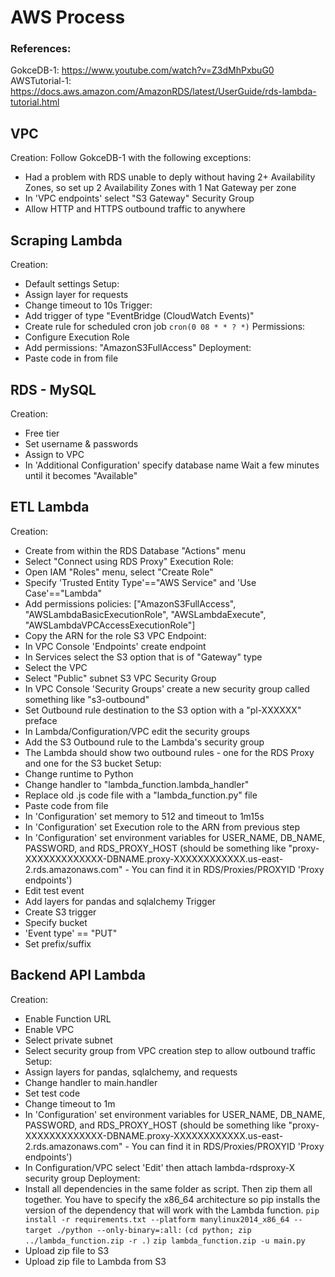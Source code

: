 # AWS Process
### References:
GokceDB-1: https://www.youtube.com/watch?v=Z3dMhPxbuG0
AWSTutorial-1: https://docs.aws.amazon.com/AmazonRDS/latest/UserGuide/rds-lambda-tutorial.html

## VPC
Creation:
Follow GokceDB-1 with the following exceptions:
- Had a problem with RDS unable to deply without having 2+ Availability Zones, so set up 2 Availability Zones with 1 Nat Gateway per zone
- In 'VPC endpoints' select "S3 Gateway"
Security Group
- Allow HTTP and HTTPS outbound traffic to anywhere

## Scraping Lambda
Creation:
- Default settings
Setup:
- Assign layer for requests
- Change timeout to 10s
Trigger:
- Add trigger of type "EventBridge (CloudWatch Events)"
- Create rule for scheduled cron job
`cron(0 08 * * ? *)`
Permissions:
- Configure Execution Role
- Add permissions: "AmazonS3FullAccess"
Deployment:
- Paste code in from file

## RDS - MySQL
Creation:
- Free tier
- Set username & passwords
- Assign to VPC
- In 'Additional Configuration' specify database name
Wait a few minutes until it becomes "Available"

## ETL Lambda
Creation:
- Create from within the RDS Database "Actions" menu
- Select "Connect using RDS Proxy"
Execution Role:
- Open IAM "Roles" menu, select "Create Role"
- Specify 'Trusted Entity Type'=="AWS Service" and 'Use Case'=="Lambda"
- Add permissions policies: ["AmazonS3FullAccess", "AWSLambdaBasicExecutionRole", "AWSLambdaExecute", "AWSLambdaVPCAccessExecutionRole"]
- Copy the ARN for the role
S3 VPC Endpoint:
- In VPC Console 'Endpoints' create endpoint
- In Services select the S3 option that is of "Gateway" type
- Select the VPC
- Select "Public" subnet
S3 VPC Security Group
- In VPC Console 'Security Groups' create a new security group called something like "s3-outbound"
- Set Outbound rule destination to the S3 option with a "pl-XXXXXX" preface
- In Lambda/Configuration/VPC edit the security groups
- Add the S3 Outbound rule to the Lambda's security group
- The Lambda should show two outbound rules - one for the RDS Proxy and one for the S3 bucket
Setup:
- Change runtime to Python 
- Change handler to "lambda_function.lambda_handler"
- Replace old .js code file with a "lambda_function.py" file 
- Paste code from file
- In 'Configuration' set memory to 512 and timeout to 1m15s
- In 'Configuration' set Execution role to the ARN from previous step
- In 'Configuration' set environment variables for USER_NAME, DB_NAME, PASSWORD, and RDS_PROXY_HOST (should be something like "proxy-XXXXXXXXXXXXX-DBNAME.proxy-XXXXXXXXXXXX.us-east-2.rds.amazonaws.com" - You can find it in RDS/Proxies/PROXYID 'Proxy endpoints')
- Edit test event
- Add layers for pandas and sqlalchemy
Trigger
- Create S3 trigger
- Specify bucket
- 'Event type' == "PUT"
- Set prefix/suffix






## Backend API Lambda
Creation:
- Enable Function URL
- Enable VPC
- Select private subnet
- Select security group from VPC creation step to allow outbound traffic
Setup:
- Assign layers for pandas, sqlalchemy, and requests
- Change handler to main.handler
- Set test code
- Change timeout to 1m
- In 'Configuration' set environment variables for USER_NAME, DB_NAME, PASSWORD, and RDS_PROXY_HOST (should be something like "proxy-XXXXXXXXXXXXX-DBNAME.proxy-XXXXXXXXXXXX.us-east-2.rds.amazonaws.com" - You can find it in RDS/Proxies/PROXYID 'Proxy endpoints')
- In Configuration/VPC select 'Edit' then attach lambda-rdsproxy-X security group
Deployment:
- Install all dependencies in the same folder as script. Then zip them all together. You have to specify the x86_64 architecture so pip installs the version of the dependency that will work with the Lambda function.
` pip install -r requirements.txt --platform manylinux2014_x86_64 --target ./python --only-binary=:all: `
` (cd python; zip ../lambda_function.zip -r .) `
`zip lambda_function.zip -u main.py`
- Upload zip file to S3
- Upload zip file to Lambda from S3



